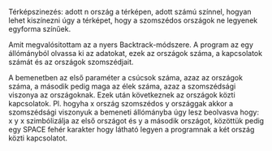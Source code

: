 Térképszinezés: adott n ország a térképen, adott számú színnel, hogyan lehet kiszínezni úgy a térképet, hogy a szomszédos országok ne legyenek egyforma színűek.

Amit megvalósitottam az a nyers Backtrack-módszere.
A program az egy állómányból olvassa ki az adatokat, ezek az országok száma, a kapcsolatok számát és az országok szomszédjait.

A bemenetben az első paraméter a csúcsok száma, azaz az országok száma, a második pedig maga az élek száma, azaz a szomszédsági viszonya az országoknak. Ezek után következnek az országok közti kapcsolatok. 
Pl. hogyha x ország szomszédos y országgak akkor a szomszédsági viszonyuk a bemeneti állómányba úgy lesz beolvasva hogy: x y
x szimbólizálja az első országot és y a második országot, közöttük pedig egy SPACE fehér karakter hogy látható legyen a programnak a két ország közti kapcsolatot.


